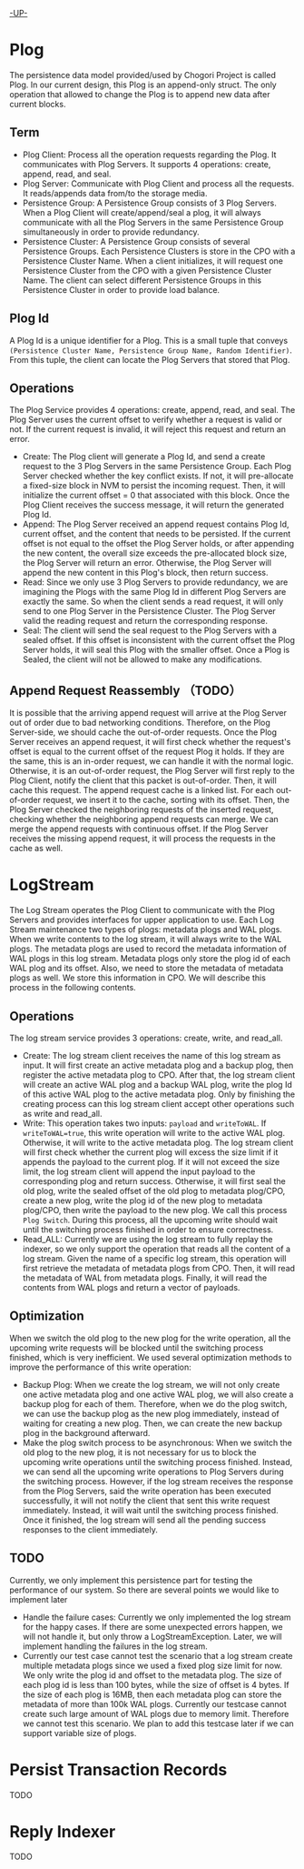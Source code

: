 [-UP-](./README.md)


# Plog
The persistence data model provided/used by Chogori Project is called Plog. In our current design, this Plog is an append-only struct. The only operation that allowed to change the Plog is to append new data after current blocks. 

## Term
- Plog Client: Process all the operation requests regarding the Plog. It communicates with Plog Servers. It supports 4 operations: create, append, read, and seal.
- Plog Server: Communicate with Plog Client and process all the requests. It reads/appends data from/to the storage media.
- Persistence Group: A Persistence Group consists of 3 Plog Servers. When a Plog Client will create/append/seal a plog, it will always communicate with all the Plog Servers in the same Persistence Group simultaneously in order to provide redundancy.
- Persistence Cluster: A Persistence Group consists of several Persistence Groups. Each Persistence Clusters is store in the CPO with a Persistence Cluster Name. When a client initializes, it will request one Persistence Cluster from the CPO with a given Persistence Cluster Name. The client can select different Persistence Groups in this Persistence Cluster in order to provide load balance.

## Plog Id
A Plog Id is a unique identifier for a Plog. This is a small tuple that conveys `(Persistence Cluster Name, Persistence Group Name, Random Identifier)`. From this tuple, the client can locate the Plog Servers that stored that Plog.

## Operations
The Plog Service provides 4 operations: create, append, read, and seal. The Plog Server uses the current offset to verify whether a request is valid or not. If the current request is invalid, it will reject this request and return an error.
- Create: The Plog client will generate a Plog Id, and send a create request to the 3 Plog Servers in the same Persistence Group. Each Plog Server checked whether the key conflict exists. If not, it will pre-allocate a fixed-size block in NVM to persist the incoming request. Then, it will initialize the current offset = 0 that associated with this block. Once the Plog Client receives the success message, it will return the generated Plog Id.
- Append: The Plog Server received an append request contains Plog Id, current offset, and the content that needs to be persisted. If the current offset is not equal to the offset the Plog Server holds, or after appending the new content, the overall size exceeds the pre-allocated block size, the Plog Server will return an error. Otherwise, the Plog Server will append the new content in this Plog's block, then return success.
- Read: Since we only use 3 Plog Servers to provide redundancy, we are imagining the Plogs with the same Plog Id in different Plog Servers are exactly the same. So when the client sends a read request, it will only send to one Plog Server in the Persistence Cluster. The Plog Server valid the reading request and return the corresponding response.
- Seal: The client will send the seal request to the Plog Servers with a sealed offset. If this offset is inconsistent with the current offset the Plog Server holds, it will seal this Plog with the smaller offset. Once a Plog is Sealed, the client will not be allowed to make any modifications. 

## Append Request Reassembly （TODO）
It is possible that the arriving append request will arrive at the Plog Server out of order due to bad networking conditions. Therefore, on the Plog Server-side, we should cache the out-of-order requests. Once the Plog Server receives an append request, it will first check whether the request's offset is equal to the current offset of the request Plog it holds. If they are the same, this is an in-order request, we can handle it with the normal logic. Otherwise, it is an out-of-order request, the Plog Server will first reply to the Plog Client, notify the client that this packet is out-of-order. Then, it will cache this request. The append request cache is a linked list. For each out-of-order request, we insert it to the cache, sorting with its offset. Then, the Plog Server checked the neighboring requests of the inserted request, checking whether the neighboring append requests can merge. We can merge the append requests with continuous offset. If the Plog Server receives the missing append request, it will process the requests in the cache as well. 

# LogStream
The Log Stream operates the Plog Client to communicate with the Plog Servers and provides interfaces for upper application to use. Each Log Stream maintenance two types of plogs: metadata plogs and WAL plogs. When we write contents to the log stream, it will always write to the WAL plogs. The metadata plogs are used to record the metadata information of WAL plogs in this log stream. Metadata plogs only store the plog id of each WAL plog and its offset. Also, we need to store the metadata of metadata plogs as well. We store this information in CPO. We will describe this process in the following contents.

## Operations
The log stream service provides 3 operations: create, write, and read_all. 
- Create: The log stream client receives the name of this log stream as input. It will first create an active metadata plog and a backup plog, then register the active metadata plog to CPO. After that, the log stream client will create an active WAL plog and a backup WAL plog, write the plog Id of this active WAL plog to the active metadata plog. Only by finishing the creating process can this log stream client accept other operations such as write and read_all.
- Write: This operation takes two inputs: `payload` and `writeToWAL`. If `writeToWAL=true`, this write operation will write to the active WAL plog. Otherwise, it will write to the active metadata plog. The log stream client will first check whether the current plog will excess the size limit if it appends the payload to the current plog. If it will not exceed the size limit, the log stream client will append the input payload to the corresponding plog and return success. Otherwise, it will first seal the old plog, write the sealed offset of the old plog to metadata plog/CPO, create a new plog, write the plog id of the new plog to metadata plog/CPO, then write the payload to the new plog. We call this process `Plog Switch`. During this process, all the upcoming write should wait until the switching process finished in order to ensure correctness.  
- Read_ALL: Currently we are using the log stream to fully replay the indexer, so we only support the operation that reads all the content of a log stream. Given the name of a specific log stream, this operation will first retrieve the metadata of metadata plogs from CPO. Then, it will read the metadata of WAL from metadata plogs. Finally, it will read the contents from WAL plogs and return a vector of payloads.

## Optimization
When we switch the old plog to the new plog for the write operation, all the upcoming write requests will be blocked until the switching process finished, which is very inefficient. We used several optimization methods to improve the performance of this write operation:
- Backup Plog: When we create the log stream, we will not only create one active metadata plog and one active WAL plog, we will also create a backup plog for each of them. Therefore, when we do the plog switch, we can use the backup plog as the new plog immediately, instead of waiting for creating a new plog. Then, we can create the new backup plog in the background afterward.
- Make the plog switch process to be asynchronous: When we switch the old plog to the new plog, it is not necessary for us to block the upcoming write operations until the switching process finished. Instead, we can send all the upcoming write operations to Plog Servers during the switching process. However, if the log stream receives the response from the Plog Servers, said the write operation has been executed successfully, it will not notify the client that sent this write request immediately. Instead, it will wait until the switching process finished. Once it finished, the log stream will send all the pending success responses to the client immediately. 

## TODO
Currently, we only implement this persistence part for testing the performance of our system. So there are several points we would like to implement later
- Handle the failure cases: Currently we only implemented the log stream for the happy cases. If there are some unexpected errors happen, we will not handle it, but only throw a LogStreamException. Later, we will implement handling the failures in the log stream. 
- Currently our test case cannot test the scenario that a log stream create multiple metadata plogs since we used a fixed plog size limit for now. We only write the plog id and offset to the metadata plog. The size of each plog id is less than 100 bytes, while the size of offset is 4 bytes. If the size of each plog is 16MB, then each metadata plog can store the metadata of more than 100k WAL plogs. Currently our testcase cannot create such large amount of WAL plogs due to memory limit. Therefore we cannot test this scenario. We plan to add this testcase later if we can support variable size of plogs.


# Persist Transaction Records
TODO

# Reply Indexer
TODO